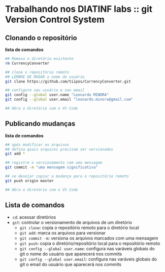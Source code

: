 # [](#header-1) Trabalhando nos DIATINF labs :: git Version Control System 


## [](#header-2) Clonando o repositório

**lista de comandos**
```sh
## Remova o diretório existente
rm CurrencyConverter

## clone o repositório remoto
## LEMBRE DE MUDAR o nome do usuário
git clone https://github.com/tiipos/CurrencyConverter.git

## configure seu usuário e seu email
git config --global user.name "Leonardo MINORA"
git config --global user.email "leonardo.minora@gmail.com"

## Abra o diretório com o VS Code
```

## [](#header-2) Publicando mudanças

**lista de comandos**
```sh
## após modificar os arquivos
## defina quais arquivos precisam ser versionados
git add *

## registre o versionamento com uma mensagem
git commit -m "uma mensagem significativa"

## se desejar copiar a mudança para o repositório remoto
git push origin master

## Abra o diretório com o VS Code
```

## [](#header-2) Lista de comandos

- ```cd```: acessar diretórios
- ```git```: controlar o versionamento de arquivos de um diretório
   - ```git clone```: copia o repositório remoto para o diretório local
   - ```git add```: marca os arquivos para versionar
   - ```git commit -m```: versiona os arquivos marcados com uma mensagem
   - ```git push```: copia o diretório/repositório local para o repositório remoto
   - ```git config --global user.name```: configura nas varáveis globais do git o nome do usuário que aparecerá nos commits
   - ```git config --global user.email```: configura nas varáveis globais do git o email do usuário que aparecerá nos commits